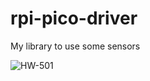 # rpi-pico-driver
My library to use some sensors

![HW-501](https://user-images.githubusercontent.com/56398081/117654950-ba13c280-b196-11eb-985d-65bbc7af3e9c.png)
